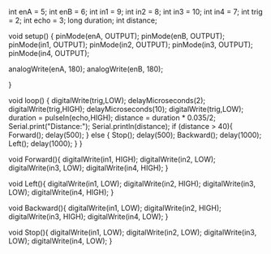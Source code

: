 int enA = 5; 
int enB = 6;
int in1 = 9;
int in2 = 8;
int in3 = 10;
int in4 = 7;
int trig = 2;
int echo = 3;
long duration;
int distance;


void setup() {
  pinMode(enA, OUTPUT);
  pinMode(enB, OUTPUT);
  pinMode(in1, OUTPUT);
  pinMode(in2, OUTPUT);
  pinMode(in3, OUTPUT);
  pinMode(in4, OUTPUT);
  
  analogWrite(enA, 180);
  analogWrite(enB, 180);
  
}

void loop() {
  digitalWrite(trig,LOW);
  delayMicroseconds(2);
  digitalWrite(trig,HIGH);
  delayMicroseconds(10);
  digitalWrite(trig,LOW);
  duration = pulseIn(echo,HIGH);
  distance = duration * 0.035/2;
  Serial.print("Distance:");
  Serial.println(distance);
  if (distance > 40){
  Forward();
  delay(500);
  }
  else {
  Stop();
  delay(500);
  Backward();
  delay(1000);
  Left();
  delay(1000);
  }
}



void Forward(){
digitalWrite(in1, HIGH);
digitalWrite(in2, LOW);
digitalWrite(in3, LOW);
digitalWrite(in4, HIGH);
}

void Left(){
digitalWrite(in1, LOW);
digitalWrite(in2, HIGH);
digitalWrite(in3, LOW);
digitalWrite(in4, HIGH);
}


void Backward(){
digitalWrite(in1, LOW);
digitalWrite(in2, HIGH);
digitalWrite(in3, HIGH);
digitalWrite(in4, LOW);
}

void Stop(){
digitalWrite(in1, LOW);
digitalWrite(in2, LOW);
digitalWrite(in3, LOW);
digitalWrite(in4, LOW);
}





